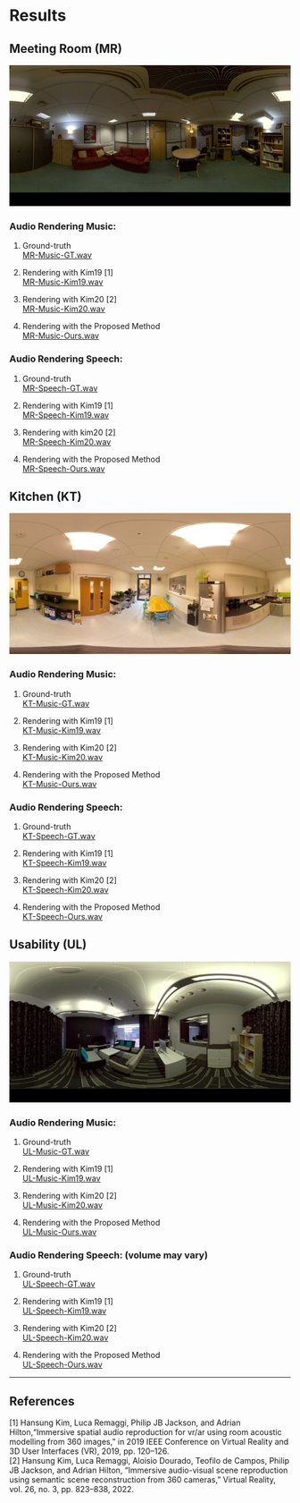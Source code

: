 # Results

## Meeting Room (MR)
![Meeting Room](MeetingRoom.jpg)

### Audio Rendering Music: 
1. Ground-truth  
   [MR-Music-GT.wav](MeetingRoom(MR)/MR-Music-GT.wav)
     
2. Rendering with Kim19 [1]  
   [MR-Music-Kim19.wav](MeetingRoom(MR)/MR-Music-Kim19.wav)
   
3. Rendering with Kim20 [2]  
   [MR-Music-Kim20.wav](MeetingRoom(MR)/MR-Music-Kim20.wav)
    
4. Rendering with the Proposed Method  
   [MR-Music-Ours.wav](MeetingRoom(MR)/MR-Music-Ours.wav)
    
### Audio Rendering Speech: 
1. Ground-truth   
   [MR-Speech-GT.wav](MeetingRoom(MR)/MR-Speech-GT.wav)
   
3. Rendering with Kim19 [1]  
   [MR-Speech-Kim19.wav](MeetingRoom(MR)/MR-Speech-Kim19.wav)
   
4. Rendering with kim20 [2]  
   [MR-Speech-Kim20.wav](MeetingRoom(MR)/MR-Speech-Kim20.wav)
   
5. Rendering with the Proposed Method  
   [MR-Speech-Ours.wav](MeetingRoom(MR)/MR-Speech-Ours.wav)

## Kitchen (KT)
![Kitchen](Kitchen.jpg)

### Audio Rendering Music:
1. Ground-truth  
   [KT-Music-GT.wav](Kitchen(KT)/KT-Music-GT.wav)
     
2. Rendering with Kim19 [1]  
   [KT-Music-Kim19.wav](Kitchen(KT)/KT-Music-Kim19.wav)
   
3. Rendering with Kim20 [2]  
   [KT-Music-Kim20.wav](Kitchen(KT)/KT-Music-Kim20.wav)
    
4. Rendering with the Proposed Method  
   [KT-Music-Ours.wav](Kitchen(KT)/KT-Music-Ours.wav)
    
### Audio Rendering Speech: 
1. Ground-truth  
   [KT-Speech-GT.wav](Kitchen(KT)/KT-Speech-GT.wav)
   
3. Rendering with Kim19 [1]  
   [KT-Speech-Kim19.wav](Kitchen(KT)/KT-Speech-Kim19.wav)
   
4. Rendering with Kim20 [2]  
   [KT-Speech-Kim20.wav](Kitchen(KT)/KT-Speech-Kim20.wav)
   
5. Rendering with the Proposed Method  
   [KT-Speech-Ours.wav](Kitchen(KT)/KT-Speech-Ours.wav)

## Usability (UL)
![Usability](Usability.jpg)

### Audio Rendering Music: 
1. Ground-truth  
   [UL-Music-GT.wav](Usability(UL)/UL-Music-GT.wav)
     
2. Rendering with Kim19 [1]  
   [UL-Music-Kim19.wav](Usability(UL)/UL-Music-Kim19.wav)
   
3. Rendering with Kim20 [2]  
   [UL-Music-Kim20.wav](Usability(UL)/UL-Music-Kim20.wav)
    
4. Rendering with the Proposed Method  
   [UL-Music-Ours.wav](Usability(UL)/UL-Music-Ours.wav)
    
### Audio Rendering Speech: (volume may vary)
1. Ground-truth  
   [UL-Speech-GT.wav](Usability(UL)/UL-Speech-GT.wav)
   
3. Rendering with Kim19 [1]  
   [UL-Speech-Kim19.wav](Usability(UL)/UL-Speech-Kim19.wav)
   
4. Rendering with Kim20 [2]  
   [UL-Speech-Kim20.wav](Usability(UL)/UL-Speech-Kim20.wav)
   
5. Rendering with the Proposed Method  
   [UL-Speech-Ours.wav](Usability(UL)/UL-Speech-Ours.wav)

---

## References
[1] Hansung Kim, Luca Remaggi, Philip JB Jackson, and Adrian Hilton,“Immersive spatial audio reproduction for vr/ar using room acoustic modelling from 360 images,” in 2019 IEEE Conference on Virtual Reality and 3D User Interfaces (VR), 2019, pp. 120–126.<br>
[2] Hansung Kim, Luca Remaggi, Aloisio Dourado, Teofilo de Campos, Philip JB Jackson, and Adrian Hilton, “Immersive audio-visual scene reproduction using semantic scene reconstruction from 360 cameras,” Virtual Reality, vol. 26, no. 3, pp. 823–838, 2022.
